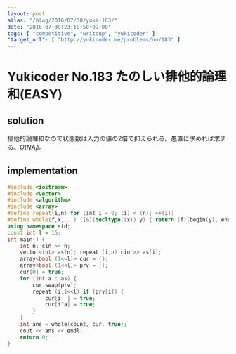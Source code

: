```yaml
---
layout: post
alias: "/blog/2016/07/30/yuki-183/"
date: "2016-07-30T23:18:58+09:00"
tags: [ "competitive", "writeup", "yukicoder" ]
"target_url": [ "http://yukicoder.me/problems/no/183" ]
---
```


# Yukicoder No.183 たのしい排他的論理和(EASY)

## solution

排他的論理和なので状態数は入力の値の$2$倍で抑えられる。愚直に求めれば求まる。$O(NA_i)$。

## implementation

``` c++
#include <iostream>
#include <vector>
#include <algorithm>
#include <array>
#define repeat(i,n) for (int i = 0; (i) < (n); ++(i))
#define whole(f,x,...) ([&](decltype((x)) y) { return (f)(begin(y), end(y), ## __VA_ARGS__); })(x)
using namespace std;
const int l = 15;
int main() {
    int n; cin >> n;
    vector<int> as(n); repeat (i,n) cin >> as[i];
    array<bool,(1<<l)> cur = {};
    array<bool,(1<<l)> prv = {};
    cur[0] = true;
    for (int a : as) {
        cur.swap(prv);
        repeat (i,1<<l) if (prv[i]) {
            cur[i  ] = true;
            cur[i^a] = true;
        }
    }
    int ans = whole(count, cur, true);
    cout << ans << endl;
    return 0;
}
```
